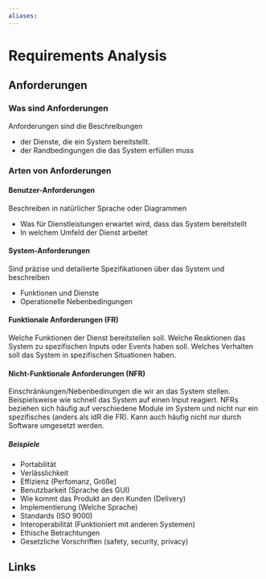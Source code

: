 ```yaml
---
aliases: 
---
```

# Requirements Analysis 

## Anforderungen
### Was sind Anforderungen
Anforderungen sind die Beschreibungen 
- der Dienste, die ein System bereitstellt.
- der Randbedingungen die das System erfüllen muss
### Arten von Anforderungen
#### Benutzer-Anforderungen
Beschreiben in natürlicher Sprache oder Diagrammen
- Was für Dienstleistungen erwartet wird, dass das System bereitstellt
- In welchem Umfeld der Dienst arbeitet
#### System-Anforderungen
Sind präzise und detailierte Spezifikationen über das System und beschreiben
- Funktionen und Dienste
- Operationelle Nebenbedingungen
#### Funktionale Anforderungen (FR)
Welche Funktionen der Dienst bereitstellen soll.
Welche Reaktionen das System zu spezifischen Inputs oder Events haben soll.
Welches Verhalten soll das System in spezifischen Situationen haben.
#### Nicht-Funktionale Anforderungen (NFR)
Einschränkungen/Nebenbedinungen die wir an das System stellen. Beispielsweise wie schnell das System auf einen Input reagiert.
NFRs beziehen sich häufig auf verschiedene Module im System und nicht nur ein spezifisches (anders als idR die FR).
Kann auch häufig nicht nur durch Software umgesetzt werden.
##### Beispiele
- Portabilität
- Verlässlichkeit
- Effizienz (Perfomanz, Größe)
- Benutzbarkeit (Sprache des GUI)
- Wie kommt das Produkt an den Kunden (Delivery)
- Implementierung (Welche Sprache)
- Standards (ISO 9000)
- Interoperabilität (Funktioniert mit anderen Systemen)
- Ethische Betrachtungen
- Gesetzliche Vorschriften (safety, security, privacy) 
## Links